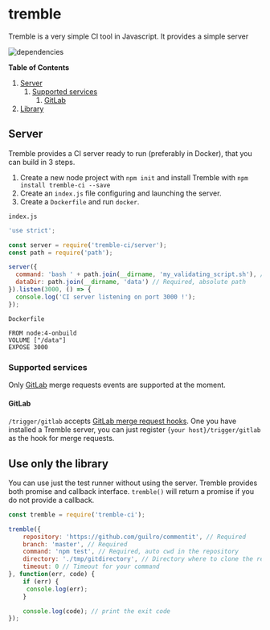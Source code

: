 # tremble
Tremble is a very simple CI tool in Javascript. It provides a simple server

![dependencies](https://david-dm.org/guilro/tremble.svg)

**Table of Contents**
 1. [Server](#server)
    1. [Supported services](#supported-services)
        1. [GitLab](#gitlab)
 2. [Library](#library)

## Server

Tremble provides a CI server ready to run (preferably in Docker), that you
can build in 3 steps.
1. Create a new node project with `npm init` and install Tremble with `npm install tremble-ci --save`
2. Create an `index.js` file configuring and launching the server.
3. Create a `Dockerfile` and run `docker`.

`index.js`
```javascript
'use strict';

const server = require('tremble-ci/server');
const path = require('path');

server({
  command: 'bash ' + path.join(__dirname, 'my_validating_script.sh'), // Required. Do not forget to put absolute path for files not in your PATH
  dataDir: path.join(__dirname, 'data') // Required, absolute path
}).listen(3000, () => {
  console.log('CI server listening on port 3000 !');
});
```

`Dockerfile`
```
FROM node:4-onbuild
VOLUME ["/data"]
EXPOSE 3000
```

### Supported services

Only [GitLab](https://about.gitlab.com/) merge requests events are supported at the moment.

#### GitLab

`/trigger/gitlab` accepts [GitLab merge request hooks](https://gitlab.com/gitlab-org/gitlab-ce/blob/master/doc/web_hooks/web_hooks.md). One you have installed a Tremble server, you can just register `{your host}/trigger/gitlab` as the hook for merge requests.

## Use only the library
You can use just the test runner without using the server. Tremble provides both promise and callback interface.
`tremble()` will return a promise if you do not provide a callback.

```javascript
const tremble = require('tremble-ci');

tremble({
    repository: 'https://github.com/guilro/commentit', // Required
    branch: 'master', // Required
    command: 'npm test', // Required, auto cwd in the repository
    directory: './tmp/gitdirectory', // Directory where to clone the repository, defaults to a tmp/<randomNumber> in the module directory, removed after test
    timeout: 0 // Timeout for your command
}, function(err, code) {
    if (err) {
     console.log(err);
    }

    console.log(code); // print the exit code
});
```
